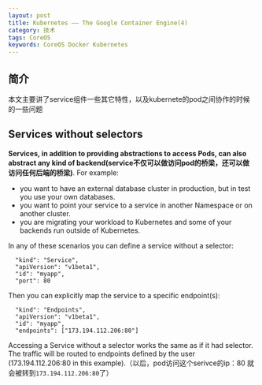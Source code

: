 ```yaml
---
layout: post
title: Kubernetes —— The Google Container Engine(4)
category: 技术
tags: CoreOS
keywords: CoreOS Docker Kubernetes
---
```



## 简介


本文主要讲了service组件一些其它特性，以及kubernete的pod之间协作的时候的一些问题

## Services without selectors

**Services, in addition to providing abstractions to access Pods, can also abstract any kind of backend(service不仅可以做访问pod的桥梁，还可以做访问任何后端的桥梁)**. For example:

- you want to have an external database cluster in production, but in test you use your own databases.
- you want to point your service to a service in another Namespace or on another cluster.
- you are migrating your workload to Kubernetes and some of your backends run outside of Kubernetes.

In any of these scenarios you can define a service without a selector:

      "kind": "Service",
      "apiVersion": "v1beta1",
      "id": "myapp",
      "port": 80
  
Then you can explicitly map the service to a specific endpoint(s):

      "kind": "Endpoints",
      "apiVersion": "v1beta1",
      "id": "myapp",
      "endpoints": ["173.194.112.206:80"]
  
Accessing a Service without a selector works the same as if it had selector. The traffic will be routed to endpoints defined by the user (173.194.112.206:80 in this example).（以后，pod访问这个serivce的ip：80 就会被转到`173.194.112.206:80`了）